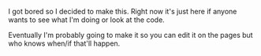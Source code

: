 I got bored so I decided to make this. Right now it's just here if anyone wants to see what I'm doing or look at the code.

Eventually I'm probably going to make it so you can edit it on the pages but who knows when/if that'll happen.
